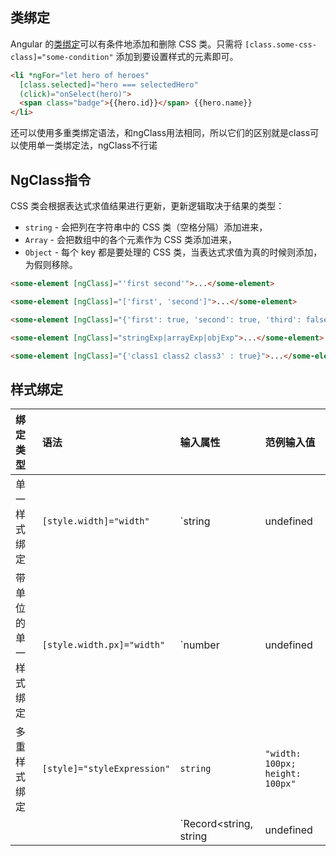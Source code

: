 ## 类绑定

Angular 的[类绑定](https://angular.cn/guide/attribute-binding#class-binding)可以有条件地添加和删除 CSS 类。只需将 `[class.some-css-class]="some-condition"` 添加到要设置样式的元素即可。

```html
<li *ngFor="let hero of heroes"
  [class.selected]="hero === selectedHero"
  (click)="onSelect(hero)">
  <span class="badge">{{hero.id}}</span> {{hero.name}}
</li>
```

还可以使用多重类绑定语法，和ngClass用法相同，所以它们的区别就是class可以使用单一类绑定法，ngClass不行诺

## NgClass指令

CSS 类会根据表达式求值结果进行更新，更新逻辑取决于结果的类型：

- `string` - 会把列在字符串中的 CSS 类（空格分隔）添加进来，
- `Array` - 会把数组中的各个元素作为 CSS 类添加进来，
- `Object` - 每个 key 都是要处理的 CSS 类，当表达式求值为真的时候则添加，为假则移除。

```html
<some-element [ngClass]="'first second'">...</some-element>

<some-element [ngClass]="['first', 'second']">...</some-element>

<some-element [ngClass]="{'first': true, 'second': true, 'third': false}">...</some-element>

<some-element [ngClass]="stringExp|arrayExp|objExp">...</some-element>

<some-element [ngClass]="{'class1 class2 class3' : true}">...</some-element>
```

## 样式绑定



| 绑定类型             | 语法                        | 输入属性                                    | 范例输入值                          |
| :------------------- | :-------------------------- | :------------------------------------------ | :---------------------------------- |
| 单一样式绑定         | `[style.width]="width"`     | `string | undefined | null`                 | `"100px"`                           |
| 带单位的单一样式绑定 | `[style.width.px]="width"`  | `number | undefined | null`                 | `100`                               |
| 多重样式绑定         | `[style]="styleExpression"` | `string`                                    | `"width: 100px; height: 100px"`     |
|                      |                             | `Record<string, string | undefined | null>` | `{width: '100px', height: '100px'}` |

